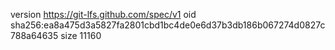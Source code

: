 version https://git-lfs.github.com/spec/v1
oid sha256:ea8a475d3a5827fa2801cbd1bc4de0e6d37b3db186b067274d0827c788a64635
size 11160
